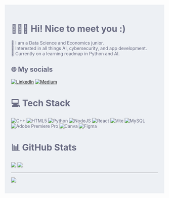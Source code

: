<!-- Proudly created with GPRM ( https://gprm.itsvg.in ) -->

<div style="background-color: #edf0f4; color: #686a81; padding: 20px;">

# 🙋🏻‍♀️ Hi! Nice to meet you :) 
🌱 I am a Data Science and Economics junior.<br>
👾 Interested in all things AI, cybersecurity, and app development.<br>
🐍 Currently on a learning roadmap in Python and AI.

## 🌐 My socials
[![LinkedIn](https://img.shields.io/badge/LinkedIn-%230077B5.svg?logo=linkedin&logoColor=white)](https://linkedin.com/in/linkedin.com/in/ayesha-rao-7abb0a248) [![Medium](https://img.shields.io/badge/Medium-12100E?logo=medium&logoColor=white)](https://medium.com/@https://medium.com/@pynomics) 

# 💻 Tech Stack
![C++](https://img.shields.io/badge/c++-%2300599C.svg?style=for-the-badge&logo=c%2B%2B&logoColor=white) ![HTML5](https://img.shields.io/badge/html5-%23E34F26.svg?style=for-the-badge&logo=html5&logoColor=white) ![Python](https://img.shields.io/badge/python-3670A0?style=for-the-badge&logo=python&logoColor=ffdd54) ![NodeJS](https://img.shields.io/badge/node.js-6DA55F?style=for-the-badge&logo=node.js&logoColor=white) ![React](https://img.shields.io/badge/react-%2320232a.svg?style=for-the-badge&logo=react&logoColor=%2361DAFB) ![Vite](https://img.shields.io/badge/vite-%23646CFF.svg?style=for-the-badge&logo=vite&logoColor=white) ![MySQL](https://img.shields.io/badge/mysql-4479A1.svg?style=for-the-badge&logo=mysql&logoColor=white) ![Adobe Premiere Pro](https://img.shields.io/badge/Adobe%20Premiere%20Pro-9999FF.svg?style=for-the-badge&logo=Adobe%20Premiere%20Pro&logoColor=white) ![Canva](https://img.shields.io/badge/Canva-%2300C4CC.svg?style=for-the-badge&logo=Canva&logoColor=white) ![Figma](https://img.shields.io/badge/figma-%23F24E1E.svg?style=for-the-badge&logo=figma&logoColor=white)

# 📊 GitHub Stats
![](https://github-readme-streak-stats.herokuapp.com/?user=esh374&theme=catppuccin_latte&hide_border=true)
![](https://github-readme-stats.vercel.app/api/top-langs/?username=esh374&theme=catppuccin_latte&hide_border=true&include_all_commits=false&count_private=false&layout=compact)


---

[![](https://visitcount.itsvg.in/api?id=esh374&icon=0&color=0)](https://visitcount.itsvg.in)

</div>
